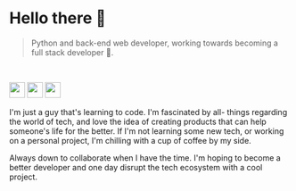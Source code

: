<!-- Greeting Section -->

# Hello there 👋

> Python and back-end web developer, working towards becoming a full stack developer 💪.

<br>

<!-- Contact me section -->

<p>
    <a href="mailto:asleyrobleto@gmail.com" target="_blank"><img height="28" src = "https://img.shields.io/badge/email-8B89CC?&style=for-the-badge&logo=protonmail&logoColor=white"></a>
    <a href="https://linkedin.com/in/asley-lópez-351abb217" target="_blank"> <img height="28" src = "https://img.shields.io/badge/-LinkedIn-0e76a8?style=for-the-badge&logo=Linkedin&logoColor=white"></a>
    <a href="https://twitter.com/Asley_Robleto" target="_blank"><img height="28" src = "https://img.shields.io/badge/-Twitter-00acee?style=for-the-badge&logo=Twitter&logoColor=white"></a>

</p>

<!-- Bio -->

<div>

I'm just a guy that's learning to code. I'm fascinated by all- things regarding the world of tech, and love the idea of creating products that can help someone's life for the better. If I'm not learning some new tech, or working on a personal project, I'm chilling with a cup of coffee by my side.

Always down to collaborate when I have the time. I'm hoping to become a better developer and one day disrupt the tech ecosystem with a cool project.

</div>








